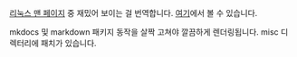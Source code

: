 [리눅스 맨 페이지](https://www.kernel.org/doc/man-pages/) 중 재밌어 보이는 걸 번역합니다. [여기](https://wariua.github.io/man-pages-ko/)에서 볼 수 있습니다.

mkdocs 및 markdown 패키지 동작을 살짝 고쳐야 깔끔하게 렌더링됩니다. misc 디렉터리에 패치가 있습니다.
